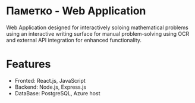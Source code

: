 # Паметко - Web Application
Web Application designed for interactively soloing mathematical problems using an interactive writing surface for manual problem-solving using OCR and external API integration for enhanced functionality.
# Features 
- Fronted: React.js, JavaScript
- Backend: Node.js, Express.js
- DataBase: PostgreSQL, Azure host

